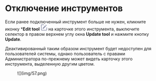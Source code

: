 # Отключение инструментов

Если ранее подключенный инструмент больше не нужен, кликните иконку ***Edit tool** ![](img/edit.png) на карточке этого инструмента, выключите селектор в правом верхнем углу окна **Update tool** и нажмите кнопку **Update**.

Деактивированный таким образом инструмент будет недоступен для пользователей системы, однако пользователь с правами Администратора по-прежнему может видеть карточку этого инструмента, выделенную другим цветом.

<figure markdown>![](img/57.png)</figure>